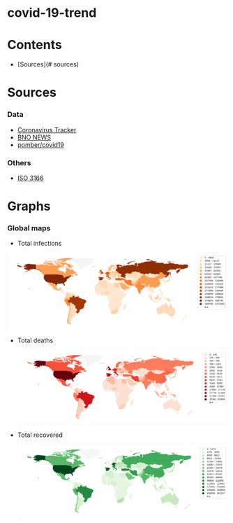 # covid-19-trend

# Contents
- [Sources](# sources)
# Sources
### Data

- [Coronavirus Tracker](https://thevirustracker.com/)
- [BNO NEWS](https://bnonews.com/index.php/2020/04/the-latest-coronavirus-cases/)
- [pomber/covid19](https://github.com/pomber/covid19)
### Others
- [ISO 3166](https://www.iso.org/glossary-for-iso-3166.html)

# Graphs

### Global maps

- Total infections

![cases](global/cases_map.png)

- Total deaths

  ![deaths](global/deaths_map.png)

- Total recovered

  ![recovered](global/recovered_map.png)